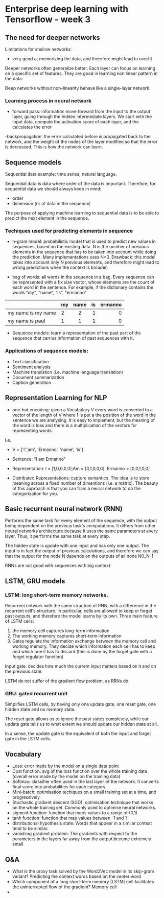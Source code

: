# Enterprise deep learning with Tensorflow - week 3

## The need for deeper networks

Limitations for shallow networks:
- very good at memorizing the data, and therefore might lead to overfit

Deeper networks often generalize better. Each layer can focus on learning on a specific set of features.
They are good in learning non linear pattern in the data.

Deep networks without non-linearity behave like a single-layer network.

### Learning process in neural network
- forward pass: information move forward from the input to the output layer, going through the hidden intermediate layers.
We start with the input data, compute the activation score of each layer, and the calculates the error

-backpropagation: the error calculated before is propagated back to the network, and the weight of the nodes of the layer modified so that the error is decreased. This is how the network can learn.

## Sequence models
Sequential data example: time series, natural language.

Sequential data is data where order of the data is important. Therefore, for sequential data we should always keep in mind:
- order
- dimension (nr of data in the sequence)

The purpose of applying machine learning to sequential data is to be able to predict the next element in the sequence.

### Techiques used for predicting elements in sequence

- n-gram model: probabilistic model that is used to predict new values in sequences, based on the existing data. N is the number of previous elements in the sequence that has to be taken into account while doing the prediction. Many implementations uses N=3.
Drawback: this model takes into account only N previous elements, and therefore might lead to wrong predictions when the context is broader.

- bag of words: all words in the sequence in a bag. Every sequence can be represented with a fix size vector, whose elements are the count of each word in the sentence.
For example, if the dictionary contains the words "my", "name", "is", "ermanno"

|                     | my            | name | is | ermanno
| -------------       | ------------- |:----:| --:| -------:|
| my name is my name  | 2             | 2    |  1 |     0   |
| my name is paul     | 1             | 1    |  1 |     0   |  

- Sequence models: learn a representation of the past part of the sequence that carries information of past sequences with it.

### Applications of sequence models:
- Text classification
- Sentiment analysis
- Machine translation (i.e. machine language translation)
- Document summarization
- Caption generation

## Representation Learning for NLP
- one-hot encoding: given a Vocabulary V every word is converted to a vector of the length of V where 1 is put a the position of the word in the sentence we are analysing. It is easy to implement, but the meaning of the word is loss and there is a multiplication of the vectors for representing words.

i.e.
- V = ['I','am', 'Ermanno', 'name', 'is']

- Sentence: "I am Ermanno"
- Representation: I = [1,0,0,0,0];Am = [0,1,0,0,0], Ermanno = [0,0,1,0,0]

- Distributed Representations: capture semantics. The idea is to store meaning across a fixed number of dimentions (i.e. a matrix). The beauty of this approach is that you can train a neural network to do the categorization for you.

## Basic recurrent neural network (RNN)
Performs the same task for every element of the sequence, with the output being dependent on the previous task's computations.
It differs from other neural networks architecture because it uses the same parameters at every layer. Thus, it performs the same task at every step.

The hidden state is update with one input and has only one output. The input is in fact the output of previous calculations, and therefore we can say that the output for the node N depends on the outputs of all node N0..N-1.

RNNs are not good with sequences with big context.

## LSTM, GRU models
### LSTM: long short-term memory networks.
Recurrent network with the same structure of RNN, with a difference in the recurrent cell's structure. In particular, cells are allowed to keep or forget past outputs, and therefore the model learns by its own.
Three main feature of LSTM cells:
1. the memory cell captures long-term information
2. The working memory captures short-term information
3. Gates regulate the information exchange between the memory cell and working memory. They decide which information each cell has to keep and which one it has to discard (this is done by the forget gate with a forget regulator function)

Input gate: decides how much the current input matters based on it and on the previous state.

LSTM do not suffer of the gradient flow problem, as RRNs do.

### GRU: gated recurrent unit
Simplifies LSTM cells, by having only one update gate, one reset gate, one hidden state and no memory state.

The reset gate allows us to ignore the past states completely, while our update gate tells us to what extent we should update our hidden state at all.

In a sense, the update gate is the equivalent of both the input and forget gate in the LSTM cells.

## Vocabulary
- Loss: error made by the model on a single data point
- Cost function: avg of the loss function over the whole training data (overall error made by the model on the training data)
- Softmax: classifier often used in the last layer of the network. It converts final score into probabilities for each category.
- Mini-batch: optimisation techiques on a small training set at a time, and progressively
- Stochastic gradient descent (SGD): optimisation technique that works on the whole training set. Commonly used to optimise neural networks.
- sigmoid function: function that maps values to a range of (0,1)
- tanh function: function that map values between -1 and 1
- distributional hypothesis state: Words that appear in a similar context tend to be similar.
- vanishing gradient problem: The gradients with respect to the parameters in the layers far away from the output become extremely small

## Q&A
- What is the proxy task solved by the Word2Vec model in its skip-gram variant? Predicting the context words based on the center word
- Which component of a long short-term memory (LSTM) cell facilitates the uninterrupted flow of the gradient? Memory cell
-
